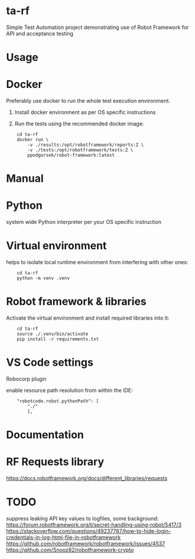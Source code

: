 # ta-rf

Simple Test Automation project demonstrating use of Robot Framework for API and acceptance testing

# Usage

# Docker

Preferably use docker to run the whole test execution environment.

1. Install docker environment as per OS specific instructions

2. Run the tests using the recommended docker image:

```console
    cd ta-rf
    docker run \
        -v ./results:/opt/robotframework/reports:Z \
        -v ./tests:/opt/robotframework/tests:Z \
        ppodgorsek/robot-framework:latest
```

# Manual

# Python
system wide Python interpreter per your OS specific instruction

# Virtual environment

helps to isolate local runtime environment from interfering with other ones:

```console
    cd ta-rf
    python -m venv .venv
```

# Robot framework & libraries

Activate the virtual environment and install required libraries into it:

```console
    cd ta-rf
    source ./.venv/bin/activate
    pip install -r requirements.txt
```

# VS Code settings
Robocorp plugin

enable resource path resolution from within the IDE:

```console
    "robotcode.robot.pythonPath": [
        "./"
        ],
```

# Documentation

# RF Requests library
https://docs.robotframework.org/docs/different_libraries/requests


# TODO
suppress leaking API key values to logfiles, some background:
https://forum.robotframework.org/t/secret-handling-using-robot/5417/3
https://stackoverflow.com/questions/49237787/how-to-hide-login-credentials-in-log-html-file-in-robotframework
https://github.com/robotframework/robotframework/issues/4537
https://github.com/Snooz82/robotframework-crypto

